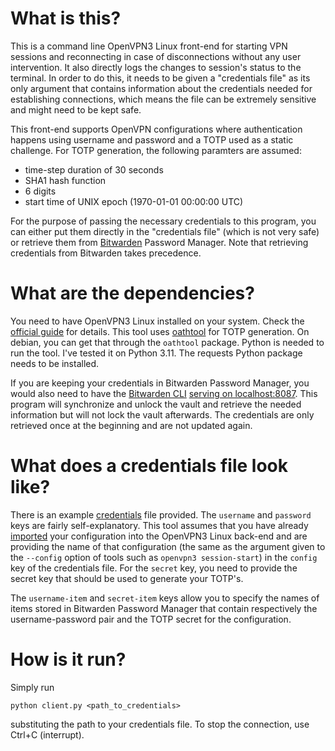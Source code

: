 # What is this?

This is a command line OpenVPN3 Linux front-end for starting VPN sessions and reconnecting in case of disconnections without any user intervention. It also directly logs the changes to session's status to the terminal. In order to do this, it needs to be given a "credentials file" as its only argument that contains information about the credentials needed for establishing connections, which means the file can be extremely sensitive and might need to be kept safe.

This front-end supports OpenVPN configurations where authentication happens using username and password and a TOTP used as a static challenge. For TOTP generation, the following paramters are assumed:
- time-step duration of 30 seconds
- SHA1 hash function
- 6 digits
- start time of UNIX epoch (1970-01-01 00:00:00 UTC)

For the purpose of passing the necessary credentials to this program, you can either put them directly in the "credentials file" (which is not very safe) or retrieve them from [Bitwarden](https://bitwarden.com/) Password Manager. Note that retrieving credentials from Bitwarden takes precedence.

# What are the dependencies?

You need to have OpenVPN3 Linux installed on your system. Check the [official guide](https://community.openvpn.net/openvpn/wiki/OpenVPN3Linux) for details. This tool uses [oathtool](https://www.nongnu.org/oath-toolkit/) for TOTP generation. On debian, you can get that through the `oathtool` package. Python is needed to run the tool. I've tested it on Python 3.11. The requests Python package needs to be installed.

If you are keeping your credentials in Bitwarden Password Manager, you would also need to have the [Bitwarden CLI](https://bitwarden.com/help/cli/) [serving on localhost:8087](https://bitwarden.com/help/cli/#serve). This program will synchronize and unlock the vault and retrieve the needed information but will not lock the vault afterwards. The credentials are only retrieved once at the beginning and are not updated again.

# What does a credentials file look like?

There is an example [credentials](credentials) file provided. The `username` and `password` keys are fairly self-explanatory. This tool assumes that you have already [imported](https://community.openvpn.net/openvpn/wiki/OpenVPN3Linux#Importingaconfigurationfileforre-useandstartingaVPNsession) your configuration into the OpenVPN3 Linux back-end and are providing the name of that configuration (the same as the argument given to the `--config` option of tools such as `openvpn3 session-start`) in the `config` key of the credentials file. For the `secret` key, you need to provide the secret key that should be used to generate your TOTP's.

The `username-item` and `secret-item` keys allow you to specify the names of items stored in Bitwarden Password Manager that contain respectively the username-password pair and the TOTP secret for the configuration.

# How is it run?

Simply run
```
python client.py <path_to_credentials>
```
substituting the path to your credentials file. To stop the connection, use Ctrl+C (interrupt).